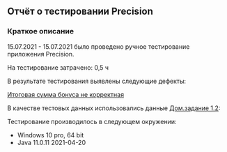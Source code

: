 ## Отчёт о тестировании Precision

### Краткое описание
15.07.2021 - 15.07.2021 было проведено ручное тестирование приложения Precision.

На тестирование затрачено: 0,5 ч

В результате тестирования выявлены следующие дефекты:

[ Итоговая сумма бонуса не корректная](https://github.com/iva1111/java1.2-Precision/issues/1)

В качестве тестовых данных использовались данные 
[Дом.задание 1.2](https://github.com/netology-code/javaqa-homeworks/tree/master/programming):

Тестирование производилось в следующем окружении:

- Windows 10 pro, 64 bit
- Java 11.0.11 2021-04-20
